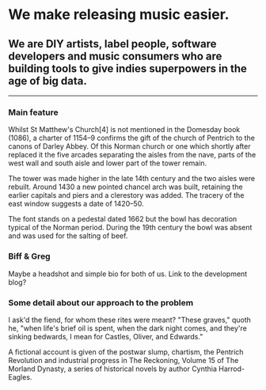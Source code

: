 <!-- what? -->

# We make releasing music easier.

## We are DIY artists, label people, software developers and music consumers who are building tools to give indies superpowers in the age of big data.

***



<!-- why? -->

### Main feature 

Whilst St Matthew's Church[4] is not mentioned in the Domesday book (1086), a charter of 1154–9 confirms the gift of the church of Pentrich to the canons of Darley Abbey. Of this Norman church or one which shortly after replaced it the five arcades separating the aisles from the nave, parts of the west wall and south aisle and lower part of the tower remain.

The tower was made higher in the late 14th century and the two aisles were rebuilt. Around 1430 a new pointed chancel arch was built, retaining the earlier capitals and piers and a clerestory was added. The tracery of the east window suggests a date of 1420–50.

The font stands on a pedestal dated 1662 but the bowl has decoration typical of the Norman period. During the 19th century the bowl was absent and was used for the salting of beef. 



<!-- who? -->

### Biff & Greg

Maybe a headshot and simple bio for both of us. Link to the development blog?



<!-- how? -->

### Some detail about our approach to the problem

I ask'd the fiend, for whom these rites were meant? "These graves," quoth he, "when life's brief oil is spent, when the dark night comes, and they're sinking bedwards, I mean for Castles, Oliver, and Edwards."

A fictional account is given of the postwar slump, chartism, the Pentrich Revolution and industrial progress in The Reckoning, Volume 15 of The Morland Dynasty, a series of historical novels by author Cynthia Harrod-Eagles.


<!-- etc. -->
